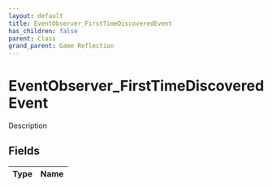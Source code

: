 ```yaml
---
layout: default
title: EventObserver_FirstTimeDiscoveredEvent
has_children: false
parent: Class
grand_parent: Game Reflection
---
```

# EventObserver_FirstTimeDiscoveredEvent
Description 

## Fields

| Type | Name |
|:----------|:--------------|

